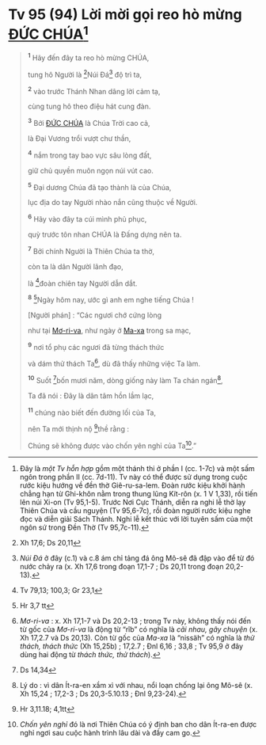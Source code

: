 # Tv 95 (94) Lời mời gọi reo hò mừng [ĐỨC CHÚA]()[^1-f4204d6b-9e4f-4175-a2f9-dbec0f804df0]

> <sup><b>1</b></sup> Hãy đến đây ta reo hò mừng CHÚA,
>
> tung hô Người là [^1@-f4204d6b-9e4f-4175-a2f9-dbec0f804df0]Núi Đá[^2-f4204d6b-9e4f-4175-a2f9-dbec0f804df0] độ trì ta,
>
> <sup><b>2</b></sup> vào trước Thánh Nhan dâng lời cảm tạ,
>
> cùng tung hô theo điệu hát cung đàn.
>
> <sup><b>3</b></sup> Bởi [ĐỨC CHÚA]() là Chúa Trời cao cả,
>
> là Đại Vương trổi vượt chư thần,
>
> <sup><b>4</b></sup> nắm trong tay bao vực sâu lòng đất,
>
> giữ chủ quyền muôn ngọn núi vút cao.
>
> <sup><b>5</b></sup> Đại dương Chúa đã tạo thành là của Chúa,
>
> lục địa do tay Người nhào nắn cũng thuộc về Người.
>
> <sup><b>6</b></sup> Hãy vào đây ta cúi mình phủ phục,
>
> quỳ trước tôn nhan CHÚA là Đấng dựng nên ta.
>
> <sup><b>7</b></sup> Bởi chính Người là Thiên Chúa ta thờ,
>
> còn ta là dân Người lãnh đạo,
>
> là [^2@-f4204d6b-9e4f-4175-a2f9-dbec0f804df0]đoàn chiên tay Người dẫn dắt.
>
> <sup><b>8</b></sup> [^3@-f4204d6b-9e4f-4175-a2f9-dbec0f804df0]Ngày hôm nay, ước gì anh em nghe tiếng Chúa !
>
> \[Người phán] : “Các ngươi chớ cứng lòng
>
> như tại [Mơ-ri-va](), như ngày ở [Ma-xa]() trong sa mạc,
>
> <sup><b>9</b></sup> nơi tổ phụ các ngươi đã từng thách thức
>
> và dám thử thách Ta[^3-f4204d6b-9e4f-4175-a2f9-dbec0f804df0], dù đã thấy những việc Ta làm.
>
> <sup><b>10</b></sup> Suốt [^4@-f4204d6b-9e4f-4175-a2f9-dbec0f804df0]bốn mươi năm, dòng giống này làm Ta chán ngán[^4-f4204d6b-9e4f-4175-a2f9-dbec0f804df0],
>
> Ta đã nói : Đây là dân tâm hồn lầm lạc,
>
> <sup><b>11</b></sup> chúng nào biết đến đường lối của Ta,
>
> nên Ta mới thịnh nộ [^5@-f4204d6b-9e4f-4175-a2f9-dbec0f804df0]thề rằng :
>
> Chúng sẽ không được vào chốn yên nghỉ của Ta[^5-f4204d6b-9e4f-4175-a2f9-dbec0f804df0].”

[^1-f4204d6b-9e4f-4175-a2f9-dbec0f804df0]: Đây là *một Tv hỗn hợp* gồm một thánh thi ở phần I (cc. 1-7c) và một sấm ngôn trong phần II (cc. 7d-11). Tv này có thể được sử dụng trong cuộc rước kiệu hướng về đền thờ Giê-ru-sa-lem. Đoàn rước kiệu khởi hành chẳng hạn từ Ghi-khôn nằm trong thung lũng Kít-rôn (x. 1 V 1,33), rồi tiến lên núi Xi-on (Tv 95,1-5). Trước Nơi Cực Thánh, diễn ra nghi lễ thờ lạy Thiên Chúa và cầu nguyện (Tv 95,6-7c), rồi đoàn người rước kiệu nghe đọc và diễn giải Sách Thánh. Nghi lễ kết thúc với lời tuyên sấm của một ngôn sứ trong Đền Thờ (Tv 95,7c-11).
[^2-f4204d6b-9e4f-4175-a2f9-dbec0f804df0]: *Núi Đá* ở đây (c.1) và c.8 ám chỉ tảng đá ông Mô-sê đã đập vào để từ đó nước chảy ra (x. Xh 17,6 trong đoạn 17,1-7 ; Ds 20,11 trong đoạn 20,2-13).
[^3-f4204d6b-9e4f-4175-a2f9-dbec0f804df0]: *Mơ-ri-va* : x. Xh 17,1-7 và Ds 20,2-13 ; trong Tv này, không thấy nói đến từ gốc của *Mơ-ri-va* là động từ “rîb” có nghĩa là *cãi nhau, gây chuyện* (x. Xh 17,2.7 và Ds 20,13). Còn từ gốc của *Ma-xa* là “nissäh” có nghĩa là *thử thách, thách thức* (Xh 15,25b) ; 17,2.7 ; Đnl 6,16 ; 33,8 ; Tv 95,9 ở đây dùng hai động từ *thách thức, thử thách*).
[^4-f4204d6b-9e4f-4175-a2f9-dbec0f804df0]: Lý do : vì dân Ít-ra-en xầm xì với nhau, nổi loạn chống lại ông Mô-sê (x. Xh 15,24 ; 17,2-3 ; Ds 20,3-5.10.13 ; Đnl 9,23-24).
[^5-f4204d6b-9e4f-4175-a2f9-dbec0f804df0]: *Chốn yên nghỉ* đó là nơi Thiên Chúa có ý định ban cho dân Ít-ra-en được nghỉ ngơi sau cuộc hành trình lâu dài và đầy cam go.
[^1@-f4204d6b-9e4f-4175-a2f9-dbec0f804df0]: Xh 17,6; Ds 20,11
[^2@-f4204d6b-9e4f-4175-a2f9-dbec0f804df0]: Tv 79,13; 100,3; Gr 23,1
[^3@-f4204d6b-9e4f-4175-a2f9-dbec0f804df0]: Hr 3,7 tt
[^4@-f4204d6b-9e4f-4175-a2f9-dbec0f804df0]: Ds 14,34
[^5@-f4204d6b-9e4f-4175-a2f9-dbec0f804df0]: Hr 3,11.18; 4,1tt